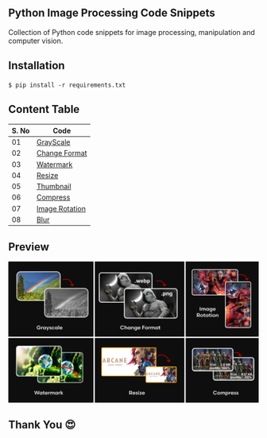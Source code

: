 ## Python Image Processing Code Snippets

Collection of Python code snippets for image processing, manipulation and computer vision.

## Installation

```
$ pip install -r requirements.txt
```

## Content Table

| S. No | Code                           |
| ----- | ------------------------------ |
| 01    | [GrayScale][grayscale]         |
| 02    | [Change Format][change_format] |
| 03    | [Watermark][composite]         |
| 04    | [Resize][resize]               |
| 05    | [Thumbnail][thumbnail]         |
| 06    | [Compress][compress]           |
| 07    | [Image Rotation][rotate]       |
| 08    | [Blur][blur]                   |

## Preview

![](./.github/assets/Preview.png)

[grayscale]: https://github.com/hicodersofficial/py-img-proc-snippets/blob/main/grayscale.py
[change_format]: https://github.com/hicodersofficial/py-img-proc-snippets/blob/main/change_format.py
[composite]: https://github.com/hicodersofficial/py-img-proc-snippets/blob/main/composition.py
[resize]: https://github.com/hicodersofficial/py-img-proc-snippets/blob/main/resize.py
[thumbnail]: https://github.com/hicodersofficial/py-img-proc-snippets/blob/main/thumbnail.py
[compress]: https://github.com/hicodersofficial/py-img-proc-snippets/blob/main/compress.py
[rotate]: https://github.com/hicodersofficial/py-img-proc-snippets/blob/main/rotate.py
[blur]: https://github.com/hicodersofficial/py-img-proc-snippets/blob/main/blur.py

## Thank You 😍
